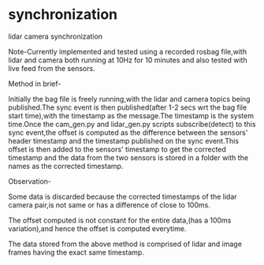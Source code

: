 # synchronization
lidar camera synchronization

Note-Currently implemented and tested using a recorded rosbag file,with lidar and camera both running at 10Hz for 10 minutes and also tested with live feed from the sensors.

Method in brief-
   
   Initially the bag file is freely running,with the lidar and camera topics being published.The sync event is then published(after 1-2 secs wrt the bag file start time),with the timestamp as the message.The timestamp is the system time.Once the cam_gen.py and lidar_gen.py scripts subscribe(detect) to this sync event,the offset is computed as the difference between the sensors' header timestamp and the timestamp published on the sync event.This offset is then added to the sensors' timestamp to get the corrected timestamp and the data from the two sensors is stored in a folder with the names as the corrected timestamp.
   
Observation-
  
   Some data is discarded because the corrected timestamps of the lidar camera pair,is not same or has a difference of close to 100ms.
  
   The offset computed is not constant for the entire data,(has a 100ms variation),and hence the offset is computed everytime.
  
   The data stored from the above method is comprised of lidar and image frames having the exact same timestamp.
  
